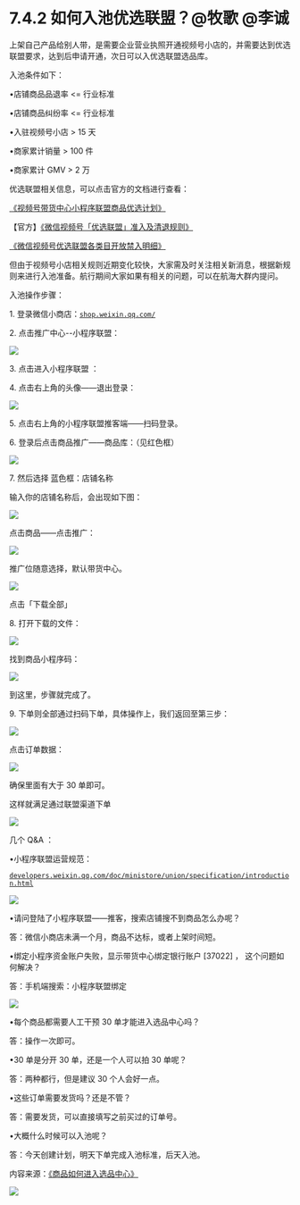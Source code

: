 # 7.4.2 如何入池优选联盟？@牧歌 @李诚

上架自己产品给别人带，是需要企业营业执照开通视频号小店的，并需要达到优选联盟要求，达到后申请开通，次日可以入优选联盟选品库。

入池条件如下：

•店铺商品品退率 <= 行业标准

•店铺商品纠纷率 <= 行业标准

•入驻视频号小店 > 15 天

•商家累计销量 > 100 件

•商家累计 GMV > 2 万

优选联盟相关信息，可以点击官方的文档进行查看：

[《视频号带货中心小程序联盟商品优选计划》](https://developers.weixin.qq.com/community/develop/doc/0006e6475ace406e451e3aa1c5bc01?highLine=%25E8%25A7%2586%25E9%25A2%2591%25E5%258F%25B7%25E5%25B8%25A6%25E8%25B4%25A7%25E4%25B8%25AD%25E5%25BF%2583%25E5%25B0%258F%25E7%25A8%258B%25E5%25BA%258F%25E8%2581%2594%25E7%259B%259F%25E5%2595%2586%25E5%2593%2581%25E4%25BC%2598%25E9%2580%2589%25E8%25AE%25A1%25E5%2588%2592)

【官方】[《微信视频号「优选联盟」准入及清退规则》](https://szsupport.weixin.qq.com/cgi-bin/mmsupportacctnodeweb-bin/pages/u1hpGXn4BYFW57yE)

[《微信视频号优选联盟各类目开放禁入明细》](https://docs.qq.com/sheet/DSVlGRFh3V2FiZGVQ?tab=BB08J2)

但由于视频号小店相关规则近期变化较快，大家需及时关注相关新消息，根据新规则来进行入池准备。航行期间大家如果有相关的问题，可以在航海大群内提问。

入池操作步骤：

1\. 登录微信小商店：[`shop.weixin.qq.com/`](https://shop.weixin.qq.com/)

2\. 点击推广中心--小程序联盟：

![](img/a88da29c6e45cb3df70a034961e987c3.png)

3\. 点击进入小程序联盟 ：

4\. 点击右上角的头像——退出登录：

![](img/f9907d06f4af122c0e2130b251f1333b.png)

5\. 点击右上角的小程序联盟推客端——扫码登录。

6\. 登录后点击商品推广——商品库：（见红色框）

![](img/f0e208c07367edf8d255ffe46e5a88a1.png)

7\. 然后选择 蓝色框：店铺名称

输入你的店铺名称后，会出现如下图：

![](img/dd0db4e86edb487ab9599b35bb8b3716.png)

点击商品——点击推广：

![](img/81979c97de03e59a21ae1025504d2c26.png)

推广位随意选择，默认带货中心。

![](img/f557ed3446457e899502577b675642ed.png)

点击「下载全部」

8\. 打开下载的文件：

![](img/e5f2642deeb06686a0fdbf69736e92ff.png)

找到商品小程序码：

![](img/98ecad6a59dfd1dd8ce414b2f6de564f.png)

到这里，步骤就完成了。

9\. 下单则全部通过扫码下单，具体操作上，我们返回至第三步：

![](img/772885a1392be53d68471e67ac3dd19c.png)

点击订单数据：

![](img/e447dff992499eb2e92161dc50031097.png)

确保里面有大于 30 单即可。

这样就满足通过联盟渠道下单

![](img/c4719f23b198edc082fc67c40f1251b8.png)

几个 Q&A ：

•小程序联盟运营规范：

[`developers.weixin.qq.com/doc/ministore/union/specification/introduction.html`](https://developers.weixin.qq.com/doc/ministore/union/specification/introduction.html)

![](img/14d748ad3e1672bd0bde27c36cf5f2f0.png)

•请问登陆了小程序联盟——推客，搜索店铺搜不到商品怎么办呢？

答：微信小商店未满一个月，商品不达标，或者上架时间短。

•绑定小程序资金账户失败，显示带货中心绑定银行账户 [37022] ， 这个问题如何解决？

答：手机端搜索：小程序联盟绑定

![](img/5f9aa595fb9614ea4273444a9ad0e0a3.png)

•每个商品都需要人工干预 30 单才能进入选品中心吗？

答：操作一次即可。

•30 单是分开 30 单，还是一个人可以拍 30 单呢？

答：两种都行，但是建议 30 个人会好一点。

•这些订单需要发货吗？还是不管？

答：需要发货，可以直接填写之前买过的订单号。

•大概什么时候可以入池呢？

答：今天创建计划，明天下单完成入池标准，后天入池。

内容来源：[《商品如何进入选品中心》](https://f6uz5wrpjh.feishu.cn/docx/doxcnMc6i3irGmSjFteSU69ieNb)

![](img/dda9ffd2a755d5c9e9ef78686ed11785.png)